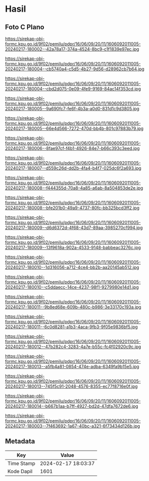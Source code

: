 # Hasil

## Foto C Plano

https://sirekap-obj-formc.kpu.go.id/9f02/pemilu/pdpr/16/06/09/20/11/1606092011005-20240217-180002--42a78a17-374a-4524-8bc9-c1f1839e97ec.jpg

https://sirekap-obj-formc.kpu.go.id/9f02/pemilu/pdpr/16/06/09/20/11/1606092011005-20240217-180004--cb5740a4-c5d5-4b27-9d56-d28962cb7b64.jpg

https://sirekap-obj-formc.kpu.go.id/9f02/pemilu/pdpr/16/06/09/20/11/1606092011005-20240217-180004--cbd2d075-0e09-4fe9-9169-84ac14f353cd.jpg

https://sirekap-obj-formc.kpu.go.id/9f02/pemilu/pdpr/16/06/09/20/11/1606092011005-20240217-180005--9a690fc7-fe6f-4b3a-a0d0-831d1c9d3805.jpg

https://sirekap-obj-formc.kpu.go.id/9f02/pemilu/pdpr/16/06/09/20/11/1606092011005-20240217-180005--66e4d566-7272-470d-bb4b-801c97883b79.jpg

https://sirekap-obj-formc.kpu.go.id/9f02/pemilu/pdpr/16/06/09/20/11/1606092011005-20240217-180006--8fae97cf-f4b1-4926-84e7-b66c393c3eed.jpg

https://sirekap-obj-formc.kpu.go.id/9f02/pemilu/pdpr/16/06/09/20/11/1606092011005-20240217-180007--d559c26d-dd2b-4fa4-b4f7-025dc6f2a693.jpg

https://sirekap-obj-formc.kpu.go.id/9f02/pemilu/pdpr/16/06/09/20/11/1606092011005-20240217-180008--f444355d-70a8-4a85-a6ab-8a504853de2e.jpg

https://sirekap-obj-formc.kpu.go.id/9f02/pemilu/pdpr/16/06/09/20/11/1606092011005-20240217-180008--bfe201b0-49a9-4737-80fc-bb325bcd3ff2.jpg

https://sirekap-obj-formc.kpu.go.id/9f02/pemilu/pdpr/16/06/09/20/11/1606092011005-20240217-180009--d6d6372d-4f68-43d7-89aa-3985270cf994.jpg

https://sirekap-obj-formc.kpu.go.id/9f02/pemilu/pdpr/16/06/09/20/11/1606092011005-20240217-180009--13f9618a-902a-4533-9148-babbeac3276c.jpg

https://sirekap-obj-formc.kpu.go.id/9f02/pemilu/pdpr/16/06/09/20/11/1606092011005-20240217-180010--1d316056-a712-4ce4-bb2b-aa20145ab512.jpg

https://sirekap-obj-formc.kpu.go.id/9f02/pemilu/pdpr/16/06/09/20/11/1606092011005-20240217-180010--c5ddaecc-14ce-4237-98f1-9279980e14d1.jpg

https://sirekap-obj-formc.kpu.go.id/9f02/pemilu/pdpr/16/06/09/20/11/1606092011005-20240217-180011--9b8ed68e-609b-480c-b986-3e33170c193a.jpg

https://sirekap-obj-formc.kpu.go.id/9f02/pemilu/pdpr/16/06/09/20/11/1606092011005-20240217-180011--6c0d8281-a1b3-4aca-9fb3-9f05e9836bf5.jpg

https://sirekap-obj-formc.kpu.go.id/9f02/pemilu/pdpr/16/06/09/20/11/1606092011005-20240217-180012--47b282c4-3283-4a7e-b55c-fc4f02920c9c.jpg

https://sirekap-obj-formc.kpu.go.id/9f02/pemilu/pdpr/16/06/09/20/11/1606092011005-20240217-180013--a5fb4a81-0854-474e-adba-6349fa9b15e5.jpg

https://sirekap-obj-formc.kpu.go.id/9f02/pemilu/pdpr/16/06/09/20/11/1606092011005-20240217-180013--745f5c91-2048-4576-8355-ec77f8716e0f.jpg

https://sirekap-obj-formc.kpu.go.id/9f02/pemilu/pdpr/16/06/09/20/11/1606092011005-20240217-180014--b667b1aa-b7ff-4927-bd2d-47dfa7672de6.jpg

https://sirekap-obj-formc.kpu.go.id/9f02/pemilu/pdpr/16/06/09/20/11/1606092011005-20240217-180003--7f463692-1a67-40bc-a321-6f73434d126b.jpg


## Metadata

| Key        | Value               |
| ---------- | ------------------- |
| Time Stamp | 2024-02-17 18:03:37 |
| Kode Dapil | 1601                |




